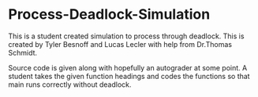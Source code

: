 # Process-Deadlock-Simulation
This is a student created simulation to process through deadlock. 
This is created by Tyler Besnoff and Lucas Lecler with help from 
Dr.Thomas Schmidt.

Source code is given along with hopefully an autograder at some point.
A student takes the given function headings and codes the functions 
so that main runs correctly without deadlock.